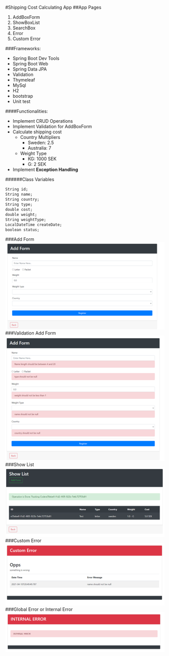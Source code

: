 #Shipping Cost Calculating App
##App Pages
1. AddBoxForm
2. ShowBoxList
3. SearchBox 
4. Error
5. Custom Error
   
###Frameworks:
- Spring Boot Dev Tools
- Spring Boot Web
- Spring Data JPA
- Validation
- Thymeleaf
- MySql
- H2
- bootstrap
- Unit test

####Functionalities:
- Implement CRUD Operations
- Implement Validation for AddBoxForm
- Calculate shipping cost
    - Country Multipliers
        - Sweden: 2.5
        - Australia: 7
    - Weight Type
        - KG: 1000 SEK
        - G: 2 SEK
- Implement **Exception Handling**


######Class Variables
```
String id;
String name;
String country;
String type;
double cost;
double weight;
String weightType;
LocalDateTime createDate;
boolean status;
```


###Add Form
![addForm](img/addForm.png)
###Validation Add Form
![validationAddForm.png](img/validationAddForm.png)
###Show List
![showList](img/showList.png)
###Custom Error
![customError](img/customError.png)
###Global Error or Internal Error
![internalError](img/internalError.png)